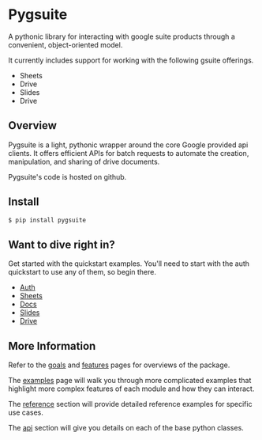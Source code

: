 # Pygsuite

A pythonic library for interacting with google suite products through a convenient,
object-oriented model.

It currently includes support for working with the following gsuite offerings. 

- Sheets
- Drive
- Slides
- Drive

## Overview

Pygsuite is a light, pythonic wrapper around the core Google provided api clients.
It offers efficient APIs for batch requests to automate the creation, manipulation, 
and sharing of drive documents.

Pygsuite's code is hosted on github.

## Install

```bash
$ pip install pygsuite
```

## Want to dive right in?

Get started with the quickstart examples. You'll need to start with the auth quickstart
to use any of them, so begin there.

- [Auth](./quickstart/auth.md)
- [Sheets](./quickstart/sheets.md)
- [Docs](./quickstart/docs.md)
- [Slides](./quickstart/slides.md)
- [Drive]('./quickstart/drive.md)

## More Information

Refer to the [goals](./goals.md) and [features](./features.md) pages
for overviews of the package.

The [examples](./examples/examples.md) page will walk you through more complicated
examples that highlight more complex features of each module
and how they can interact.

The [reference](./reference/reference.md) section will provide detailed reference
examples for specific use cases.

The [api](./api/api.md) section will give you details on each of the base
python classes. 